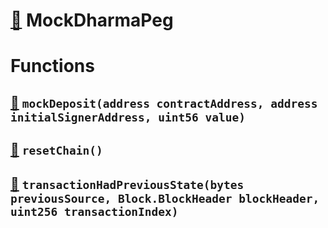 # [🔗](contracts/mocks/MockDharmaPeg.sol#L23) MockDharmaPeg

# Functions

## [🔗](contracts/mocks/MockDharmaPeg.sol#L34) `mockDeposit(address contractAddress, address initialSignerAddress, uint56 value)`

## [🔗](contracts/mocks/MockDharmaPeg.sol#L40) `resetChain()`

## [🔗](contracts/mocks/MockDharmaPeg.sol#L46) `transactionHadPreviousState(bytes previousSource, Block.BlockHeader blockHeader, uint256 transactionIndex)`
